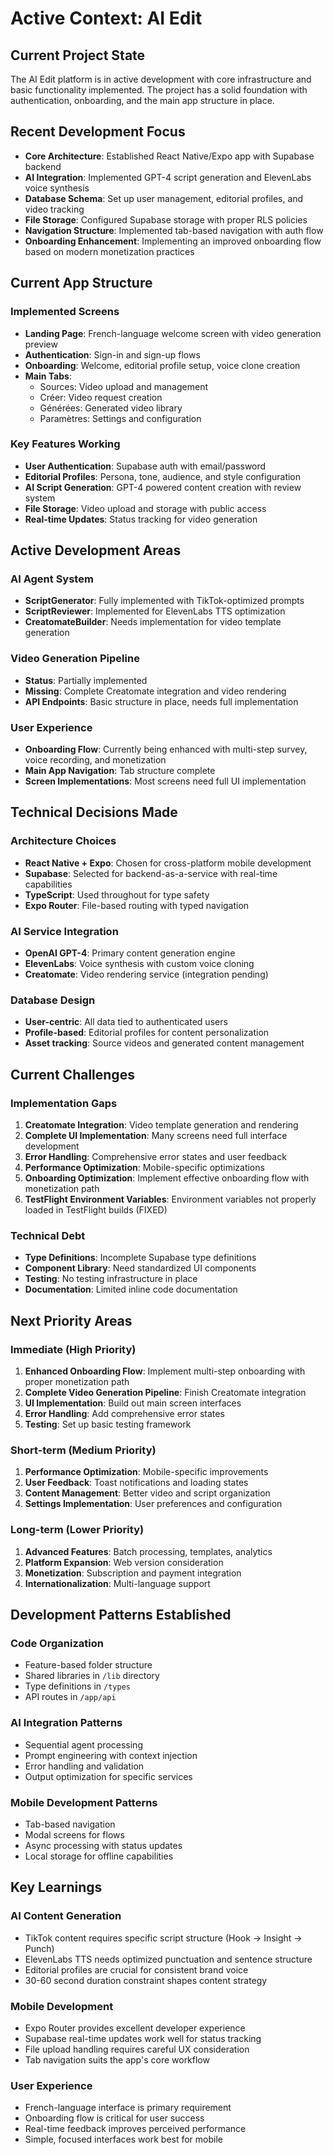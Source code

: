 # Active Context: AI Edit

## Current Project State

The AI Edit platform is in active development with core infrastructure and basic functionality implemented. The project has a solid foundation with authentication, onboarding, and the main app structure in place.

## Recent Development Focus

- **Core Architecture**: Established React Native/Expo app with Supabase backend
- **AI Integration**: Implemented GPT-4 script generation and ElevenLabs voice synthesis
- **Database Schema**: Set up user management, editorial profiles, and video tracking
- **File Storage**: Configured Supabase storage with proper RLS policies
- **Navigation Structure**: Implemented tab-based navigation with auth flow
- **Onboarding Enhancement**: Implementing an improved onboarding flow based on modern monetization practices

## Current App Structure

### Implemented Screens

- **Landing Page**: French-language welcome screen with video generation preview
- **Authentication**: Sign-in and sign-up flows
- **Onboarding**: Welcome, editorial profile setup, voice clone creation
- **Main Tabs**:
  - Sources: Video upload and management
  - Créer: Video request creation
  - Générées: Generated video library
  - Paramètres: Settings and configuration

### Key Features Working

- **User Authentication**: Supabase auth with email/password
- **Editorial Profiles**: Persona, tone, audience, and style configuration
- **AI Script Generation**: GPT-4 powered content creation with review system
- **File Storage**: Video upload and storage with public access
- **Real-time Updates**: Status tracking for video generation

## Active Development Areas

### AI Agent System

- **ScriptGenerator**: Fully implemented with TikTok-optimized prompts
- **ScriptReviewer**: Implemented for ElevenLabs TTS optimization
- **CreatomateBuilder**: Needs implementation for video template generation

### Video Generation Pipeline

- **Status**: Partially implemented
- **Missing**: Complete Creatomate integration and video rendering
- **API Endpoints**: Basic structure in place, needs full implementation

### User Experience

- **Onboarding Flow**: Currently being enhanced with multi-step survey, voice recording, and monetization
- **Main App Navigation**: Tab structure complete
- **Screen Implementations**: Most screens need full UI implementation

## Technical Decisions Made

### Architecture Choices

- **React Native + Expo**: Chosen for cross-platform mobile development
- **Supabase**: Selected for backend-as-a-service with real-time capabilities
- **TypeScript**: Used throughout for type safety
- **Expo Router**: File-based routing with typed navigation

### AI Service Integration

- **OpenAI GPT-4**: Primary content generation engine
- **ElevenLabs**: Voice synthesis with custom voice cloning
- **Creatomate**: Video rendering service (integration pending)

### Database Design

- **User-centric**: All data tied to authenticated users
- **Profile-based**: Editorial profiles for content personalization
- **Asset tracking**: Source videos and generated content management

## Current Challenges

### Implementation Gaps

1. **Creatomate Integration**: Video template generation and rendering
2. **Complete UI Implementation**: Many screens need full interface development
3. **Error Handling**: Comprehensive error states and user feedback
4. **Performance Optimization**: Mobile-specific optimizations
5. **Onboarding Optimization**: Implement effective onboarding flow with monetization path
6. **TestFlight Environment Variables**: Environment variables not properly loaded in TestFlight builds (FIXED)

### Technical Debt

- **Type Definitions**: Incomplete Supabase type definitions
- **Component Library**: Need standardized UI components
- **Testing**: No testing infrastructure in place
- **Documentation**: Limited inline code documentation

## Next Priority Areas

### Immediate (High Priority)

1. **Enhanced Onboarding Flow**: Implement multi-step onboarding with proper monetization path
2. **Complete Video Generation Pipeline**: Finish Creatomate integration
3. **UI Implementation**: Build out main screen interfaces
4. **Error Handling**: Add comprehensive error states
5. **Testing**: Set up basic testing framework

### Short-term (Medium Priority)

1. **Performance Optimization**: Mobile-specific improvements
2. **User Feedback**: Toast notifications and loading states
3. **Content Management**: Better video and script organization
4. **Settings Implementation**: User preferences and configuration

### Long-term (Lower Priority)

1. **Advanced Features**: Batch processing, templates, analytics
2. **Platform Expansion**: Web version consideration
3. **Monetization**: Subscription and payment integration
4. **Internationalization**: Multi-language support

## Development Patterns Established

### Code Organization

- Feature-based folder structure
- Shared libraries in `/lib` directory
- Type definitions in `/types`
- API routes in `/app/api`

### AI Integration Patterns

- Sequential agent processing
- Prompt engineering with context injection
- Error handling and validation
- Output optimization for specific services

### Mobile Development Patterns

- Tab-based navigation
- Modal screens for flows
- Async processing with status updates
- Local storage for offline capabilities

## Key Learnings

### AI Content Generation

- TikTok content requires specific script structure (Hook → Insight → Punch)
- ElevenLabs TTS needs optimized punctuation and sentence structure
- Editorial profiles are crucial for consistent brand voice
- 30-60 second duration constraint shapes content strategy

### Mobile Development

- Expo Router provides excellent developer experience
- Supabase real-time updates work well for status tracking
- File upload handling requires careful UX consideration
- Tab navigation suits the app's core workflow

### User Experience

- French-language interface is primary requirement
- Onboarding flow is critical for user success
- Real-time feedback improves perceived performance
- Simple, focused interfaces work best for mobile
